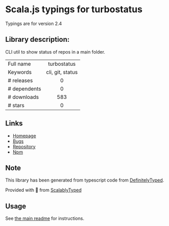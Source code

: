
# Scala.js typings for turbostatus

Typings are for version 2.4

## Library description:
CLI util to show status of repos in a main folder.

|                    |                 |
| ------------------ | :-------------: |
| Full name          | turbostatus |
| Keywords           | cli, git, status |
| # releases         | 0 |
| # dependents       | 0 |
| # downloads        | 583 |
| # stars            | 0 |

## Links
- [Homepage](https://github.com/vigour-io/turbostatus#readme)
- [Bugs](https://github.com/vigour-io/turbostatus/issues)
- [Repository](https://github.com/vigour-io/turbostatus)
- [Npm](https://www.npmjs.com/package/turbostatus)
    


## Note
This library has been generated from typescript code from [DefinitelyTyped](https://definitelytyped.org).

Provided with :purple_heart: from [ScalablyTyped](https://github.com/oyvindberg/ScalablyTyped)

## Usage
See [the main readme](../../readme.md) for instructions.


